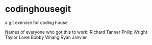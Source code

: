 codinghousegit
==============

a git exercise for coding house

Names of everyone who got this to work:
Richard Tanner
Philip Wright
Taylor Lowe
Bobby Whang
Ryan Janvier

